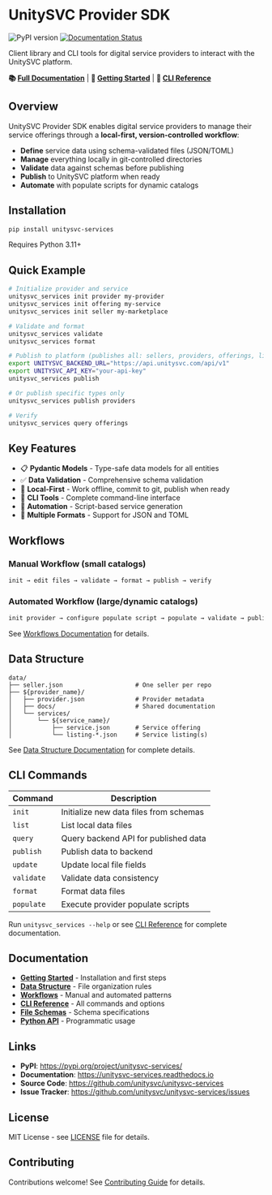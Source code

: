 # UnitySVC Provider SDK

![PyPI version](https://img.shields.io/pypi/v/unitysvc-services.svg)
[![Documentation Status](https://readthedocs.org/projects/unitysvc-services/badge/?version=latest)](https://unitysvc-services.readthedocs.io/en/latest/?version=latest)

Client library and CLI tools for digital service providers to interact with the UnitySVC platform.

**📚 [Full Documentation](https://unitysvc-services.readthedocs.io)** | **🚀 [Getting Started](https://unitysvc-services.readthedocs.io/en/latest/getting-started/)** | **📖 [CLI Reference](https://unitysvc-services.readthedocs.io/en/latest/cli-reference/)**

## Overview

UnitySVC Provider SDK enables digital service providers to manage their service offerings through a **local-first, version-controlled workflow**:

- **Define** service data using schema-validated files (JSON/TOML)
- **Manage** everything locally in git-controlled directories
- **Validate** data against schemas before publishing
- **Publish** to UnitySVC platform when ready
- **Automate** with populate scripts for dynamic catalogs

## Installation

```bash
pip install unitysvc-services
```

Requires Python 3.11+

## Quick Example

```bash
# Initialize provider and service
unitysvc_services init provider my-provider
unitysvc_services init offering my-service
unitysvc_services init seller my-marketplace

# Validate and format
unitysvc_services validate
unitysvc_services format

# Publish to platform (publishes all: sellers, providers, offerings, listings)
export UNITYSVC_BACKEND_URL="https://api.unitysvc.com/api/v1"
export UNITYSVC_API_KEY="your-api-key"
unitysvc_services publish

# Or publish specific types only
unitysvc_services publish providers

# Verify
unitysvc_services query offerings
```

## Key Features

- 📋 **Pydantic Models** - Type-safe data models for all entities
- ✅ **Data Validation** - Comprehensive schema validation
- 🔄 **Local-First** - Work offline, commit to git, publish when ready
- 🚀 **CLI Tools** - Complete command-line interface
- 🤖 **Automation** - Script-based service generation
- 📝 **Multiple Formats** - Support for JSON and TOML

## Workflows

### Manual Workflow (small catalogs)

```bash
init → edit files → validate → format → publish → verify
```

### Automated Workflow (large/dynamic catalogs)

```bash
init provider → configure populate script → populate → validate → publish
```

See [Workflows Documentation](https://unitysvc-services.readthedocs.io/en/latest/workflows/) for details.

## Data Structure

```
data/
├── seller.json                    # One seller per repo
├── ${provider_name}/
│   ├── provider.json              # Provider metadata
│   ├── docs/                      # Shared documentation
│   └── services/
│       └── ${service_name}/
│           ├── service.json       # Service offering
│           └── listing-*.json     # Service listing(s)
```

See [Data Structure Documentation](https://unitysvc-services.readthedocs.io/en/latest/data-structure/) for complete details.

## CLI Commands

| Command | Description |
|---------|-------------|
| `init` | Initialize new data files from schemas |
| `list` | List local data files |
| `query` | Query backend API for published data |
| `publish` | Publish data to backend |
| `update` | Update local file fields |
| `validate` | Validate data consistency |
| `format` | Format data files |
| `populate` | Execute provider populate scripts |

Run `unitysvc_services --help` or see [CLI Reference](https://unitysvc-services.readthedocs.io/en/latest/cli-reference/) for complete documentation.

## Documentation

- **[Getting Started](https://unitysvc-services.readthedocs.io/en/latest/getting-started/)** - Installation and first steps
- **[Data Structure](https://unitysvc-services.readthedocs.io/en/latest/data-structure/)** - File organization rules
- **[Workflows](https://unitysvc-services.readthedocs.io/en/latest/workflows/)** - Manual and automated patterns
- **[CLI Reference](https://unitysvc-services.readthedocs.io/en/latest/cli-reference/)** - All commands and options
- **[File Schemas](https://unitysvc-services.readthedocs.io/en/latest/file-schemas/)** - Schema specifications
- **[Python API](https://unitysvc-services.readthedocs.io/en/latest/api-reference/)** - Programmatic usage

## Links

- **PyPI**: https://pypi.org/project/unitysvc-services/
- **Documentation**: https://unitysvc-services.readthedocs.io
- **Source Code**: https://github.com/unitysvc/unitysvc-services
- **Issue Tracker**: https://github.com/unitysvc/unitysvc-services/issues

## License

MIT License - see [LICENSE](LICENSE) file for details.

## Contributing

Contributions welcome! See [Contributing Guide](https://unitysvc-services.readthedocs.io/en/latest/contributing/) for details.
